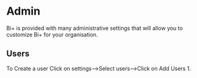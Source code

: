  # Admin

Bi+ is provided with many administrative settings that will allow you to customize Bi+ for your organisation.

## Users

To Create a user Click on settings-->Select users-->Click on Add Users
1.
<!--stackedit_data:
eyJoaXN0b3J5IjpbNzA3ODUwOTAzLDQ2NTc2NjgxNiwtOTc0Nj
YwMTg3XX0=
-->
